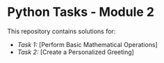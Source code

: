 # Python Tasks - Module 2

This repository contains solutions for:

- *Task 1:* [Perform Basic Mathematical Operations]
- *Task 2:* [Create a Personalized Greeting]
